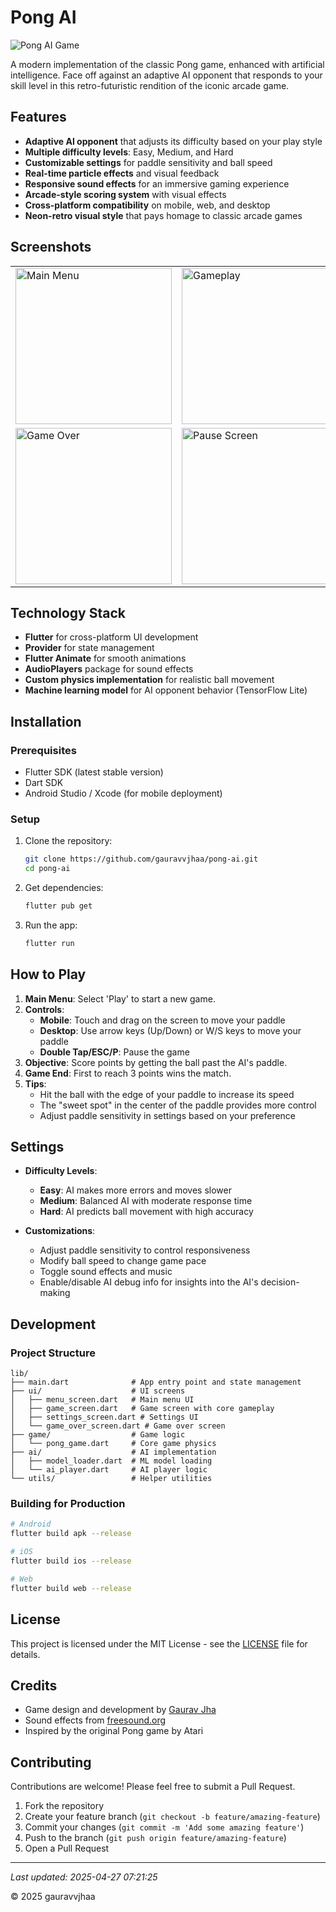 # Pong AI

![Pong AI Game](assets/screenshots/gameplay.png)

A modern implementation of the classic Pong game, enhanced with artificial intelligence. Face off against an adaptive AI opponent that responds to your skill level in this retro-futuristic rendition of the iconic arcade game.

## Features

- **Adaptive AI opponent** that adjusts its difficulty based on your play style
- **Multiple difficulty levels**: Easy, Medium, and Hard
- **Customizable settings** for paddle sensitivity and ball speed
- **Real-time particle effects** and visual feedback
- **Responsive sound effects** for an immersive gaming experience
- **Arcade-style scoring system** with visual effects
- **Cross-platform compatibility** on mobile, web, and desktop
- **Neon-retro visual style** that pays homage to classic arcade games

## Screenshots

<table>
  <tr>
    <td><img src="assets/screenshots/menu.png" alt="Main Menu" width="250"/></td>
    <td><img src="assets/screenshots/gameplay.png" alt="Gameplay" width="250"/></td>
    <td><img src="assets/screenshots/settings.png" alt="Settings" width="250"/></td>
  </tr>
  <tr>
    <td><img src="assets/screenshots/gameover.png" alt="Game Over" width="250"/></td>
    <td><img src="assets/screenshots/pause.png" alt="Pause Screen" width="250"/></td>
    <td><img src="assets/screenshots/debug.png" alt="Debug Mode" width="250"/></td>
  </tr>
</table>

## Technology Stack

- **Flutter** for cross-platform UI development
- **Provider** for state management
- **Flutter Animate** for smooth animations
- **AudioPlayers** package for sound effects
- **Custom physics implementation** for realistic ball movement
- **Machine learning model** for AI opponent behavior (TensorFlow Lite)

## Installation

### Prerequisites

- Flutter SDK (latest stable version)
- Dart SDK
- Android Studio / Xcode (for mobile deployment)

### Setup

1. Clone the repository:
   ```bash
   git clone https://github.com/gauravvjhaa/pong-ai.git
   cd pong-ai
   ```

2. Get dependencies:
   ```bash
   flutter pub get
   ```

3. Run the app:
   ```bash
   flutter run
   ```

## How to Play

1. **Main Menu**: Select 'Play' to start a new game.
2. **Controls**:
    - **Mobile**: Touch and drag on the screen to move your paddle
    - **Desktop**: Use arrow keys (Up/Down) or W/S keys to move your paddle
    - **Double Tap/ESC/P**: Pause the game
3. **Objective**: Score points by getting the ball past the AI's paddle.
4. **Game End**: First to reach 3 points wins the match.
5. **Tips**:
    - Hit the ball with the edge of your paddle to increase its speed
    - The "sweet spot" in the center of the paddle provides more control
    - Adjust paddle sensitivity in settings based on your preference

## Settings

- **Difficulty Levels**:
    - **Easy**: AI makes more errors and moves slower
    - **Medium**: Balanced AI with moderate response time
    - **Hard**: AI predicts ball movement with high accuracy

- **Customizations**:
    - Adjust paddle sensitivity to control responsiveness
    - Modify ball speed to change game pace
    - Toggle sound effects and music
    - Enable/disable AI debug info for insights into the AI's decision-making

## Development

### Project Structure

```
lib/
├── main.dart              # App entry point and state management
├── ui/                    # UI screens
│   ├── menu_screen.dart   # Main menu UI
│   ├── game_screen.dart   # Game screen with core gameplay
│   ├── settings_screen.dart # Settings UI
│   └── game_over_screen.dart # Game over screen
├── game/                  # Game logic
│   └── pong_game.dart     # Core game physics
├── ai/                    # AI implementation
│   ├── model_loader.dart  # ML model loading
│   └── ai_player.dart     # AI player logic
└── utils/                 # Helper utilities
```

### Building for Production

```bash
# Android
flutter build apk --release

# iOS
flutter build ios --release

# Web
flutter build web --release
```

## License

This project is licensed under the MIT License - see the [LICENSE](LICENSE) file for details.

## Credits

- Game design and development by [Gaurav Jha](https://github.com/gauravvjhaa)
- Sound effects from [freesound.org](https://freesound.org)
- Inspired by the original Pong game by Atari

## Contributing

Contributions are welcome! Please feel free to submit a Pull Request.

1. Fork the repository
2. Create your feature branch (`git checkout -b feature/amazing-feature`)
3. Commit your changes (`git commit -m 'Add some amazing feature'`)
4. Push to the branch (`git push origin feature/amazing-feature`)
5. Open a Pull Request

---

*Last updated: 2025-04-27 07:21:25*

© 2025 gauravvjhaa